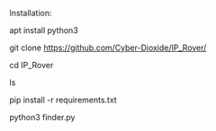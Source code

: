Installation:

apt install python3

git clone https://github.com/Cyber-Dioxide/IP_Rover/

cd IP_Rover

ls

pip install -r requirements.txt

python3 finder.py
